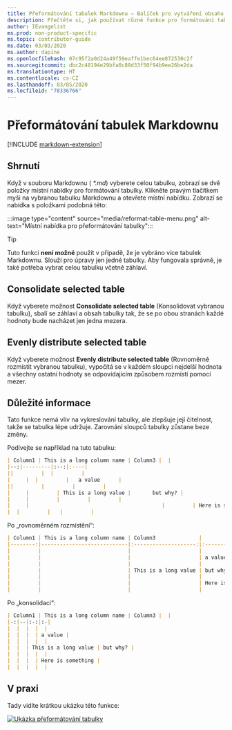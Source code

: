 ```yaml
---
title: Přeformátování tabulek Markdownu – Balíček pro vytváření obsahu na webu Docs
description: Přečtěte si, jak používat různé funkce pro formátování tabulek Markdownu v balíčku pro vytváření obsahu na webu Docs (rozšíření pro Visual Studio Code).
author: IEvangelist
ms.prod: non-product-specific
ms.topic: contributor-guide
ms.date: 03/03/2020
ms.author: dapine
ms.openlocfilehash: 07c95f2a0d24a49f59eaffe1bec64ee872530c2f
ms.sourcegitcommit: dbc2c48194e29bfa0c88d33f50f94b9ee26be2da
ms.translationtype: HT
ms.contentlocale: cs-CZ
ms.lasthandoff: 03/05/2020
ms.locfileid: "78336766"
---
```

# <a name="reformat-markdown-tables"></a>Přeformátování tabulek Markdownu

[!INCLUDE [markdown-extension](includes/markdown-extension.md)]

## <a name="summary"></a>Shrnutí

Když v souboru Markdownu ( *\*.md*) vyberete celou tabulku, zobrazí se dvě položky místní nabídky pro formátování tabulky. Klikněte pravým tlačítkem myši na vybranou tabulku Markdownu a otevřete místní nabídku. Zobrazí se nabídka s položkami podobná této:

:::image type="content" source="media/reformat-table-menu.png" alt-text="Místní nabídka pro přeformátování tabulky":::

> [!TIP]
> Tuto funkci **není možné** použít v případě, že je vybráno více tabulek Markdownu. Slouží pro úpravy jen jedné tabulky. Aby fungovala správně, je také potřeba vybrat celou tabulku včetně záhlaví.

## <a name="consolidate-selected-table"></a>Consolidate selected table

Když vyberete možnost **Consolidate selected table** (Konsolidovat vybranou tabulku), sbalí se záhlaví a obsah tabulky tak, že se po obou stranách každé hodnoty bude nacházet jen jedna mezera.

## <a name="evenly-distribute-selected-table"></a>Evenly distribute selected table

Když vyberete možnost **Evenly distribute selected table** (Rovnoměrně rozmístit vybranou tabulku), vypočítá se v každém sloupci nejdelší hodnota a všechny ostatní hodnoty se odpovídajícím způsobem rozmístí pomocí mezer.

## <a name="considerations"></a>Důležité informace

Tato funkce nemá vliv na vykreslování tabulky, ale zlepšuje její čitelnost, takže se tabulka lépe udržuje. Zarovnání sloupců tabulky zůstane beze změny.

Podívejte se například na tuto tabulku:

```markdown
| Column1 | This is a long column name | Column3 |  |
|--:|---------|:--:|:----|
||         |  |         |
|     |  |         |   a value      |
||         |         |         |
|     |         | This is a long value |       but why? |
|     |         |         |         |
|     |                                           |         | Here is something |
|  |         |   |         |
```

Po „rovnoměrném rozmístění“:

```markdown
| Column1 | This is a long column name | Column3              |                   |
|--------:|----------------------------|:--------------------:|:------------------|
|         |                            |                      |                   |
|         |                            |                      | a value           |
|         |                            |                      |                   |
|         |                            | This is a long value | but why?          |
|         |                            |                      |                   |
|         |                            |                      | Here is something |
|         |                            |                      |                   |
```

Po „konsolidaci“:

```markdown
| Column1 | This is a long column name | Column3 |  |
|-:|--|:-:|:-|
|  |  |  |  |
|  |  |  | a value |
|  |  |  |  |
|  |  | This is a long value | but why? |
|  |  |  |  |
|  |  |  | Here is something |
|  |  |  |  |
```

## <a name="in-action"></a>V praxi

Tady vidíte krátkou ukázku této funkce:

[![Ukázka přeformátování tabulky](media/reformat-table.gif)](media/reformat-table.gif#lightbox)
